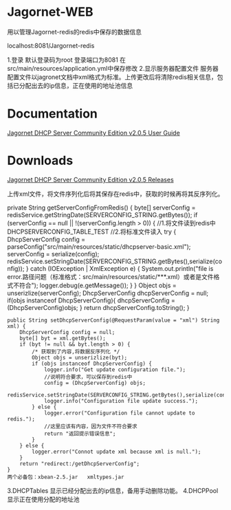 # Jagornet-WEB
用以管理Jagornet-redis的redis中保存的数据信息

localhost:8081/Jargornet-redis

1.登录 默认登录码为root 登录端口为8081    在src/main/resources/application.yml中保存修改
2.显示服务器配置文件 服务器配置文件以jagronet文档中xml格式为标准。上传更改后将清除redis相关信息，包括已分配出去的ip信息，正在使用的地址池信息
# Documentation
[Jagornet DHCP Server Community Edition v2.0.5 User Guide](http://www.jagornet.com/products/dhcp-server/docs)
# Downloads
[Jagornet DHCP Server Community Edition v2.0.5 Releases](https://github.com/jagornet/dhcp/releases)

  上传xml文件，将文件序列化后将其保存在redis中，获取的时候再将其反序列化。
  
  private String getServerConfigFromRedis() {
        byte[] serverConfig = redisService.getStringDate(SERVERCONFIG_STRING.getBytes());
        if (serverConfig == null || !(serverConfig.length > 0)) {
            //1.将文件读到redis中 DHCPSERVERCONFIG_TABLE_TEST
            //2.将标准文件读入
            try {
                DhcpServerConfig config = parseConfig("src/main/resources/static/dhcpserver-basic.xml");
                serverConfig = serialize(config);
                redisService.setStringDate(SERVERCONFIG_STRING.getBytes(),serialize(config));
            } catch (IOException | XmlException e) {
                System.out.println("file is error.路径问题（标准格式：src/main/resources/static/***.xml）或者是文件格式不符合");
                logger.debug(e.getMessage());
            }
        }
        Object objs = unserizlize(serverConfig);
        DhcpServerConfig dhcpServerConfig = null;
        if(objs instanceof DhcpServerConfig){
            dhcpServerConfig = (DhcpServerConfig)objs;
        }
        return dhcpServerConfig.toString();
    }
    
    public String setDhcpServerConfig(@RequestParam(value = "xml") String xml) {
        DhcpServerConfig config = null;
        byte[] byt = xml.getBytes();
        if (byt != null && byt.length > 0) {
            /* 获取到了内容,将数据反序列化 */
            Object objs = unserizlize(byt);
            if (objs instanceof DhcpServerConfig) {
                logger.info("Get update configuration file.");
                //说明符合要求，可以保存到redis中
                config = (DhcpServerConfig) objs;
                redisService.setStringDate(SERVERCONFIG_STRING.getBytes(),serialize(config));
                logger.info("Configuration file update success.");
            } else {
                logger.error("Configuration file cannot update to redis.");
                //这里应该有内容，因为文件不符合要求
                return "返回提示错误信息";
            }
        } else {
            logger.error("Connot update xml because xml is null.");
        }
        return "redirect:/getDhcpServerConfig";
    }
    两个必备包：xbean-2.5.jar   xmltypes.jar
    
 3.DHCPTables 显示已经分配出去的ip信息，备用手动删除功能。
 4.DHCPPool 显示正在使用分配的地址池
 

